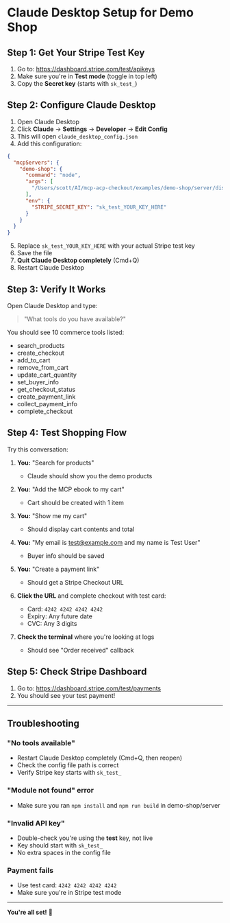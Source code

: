 # Claude Desktop Setup for Demo Shop

## Step 1: Get Your Stripe Test Key

1. Go to: https://dashboard.stripe.com/test/apikeys
2. Make sure you're in **Test mode** (toggle in top left)
3. Copy the **Secret key** (starts with `sk_test_`)

## Step 2: Configure Claude Desktop

1. Open Claude Desktop
2. Click **Claude** → **Settings** → **Developer** → **Edit Config**
3. This will open `claude_desktop_config.json`
4. Add this configuration:

```json
{
  "mcpServers": {
    "demo-shop": {
      "command": "node",
      "args": [
        "/Users/scott/AI/mcp-acp-checkout/examples/demo-shop/server/dist/index.js"
      ],
      "env": {
        "STRIPE_SECRET_KEY": "sk_test_YOUR_KEY_HERE"
      }
    }
  }
}
```

5. Replace `sk_test_YOUR_KEY_HERE` with your actual Stripe test key
6. Save the file
7. **Quit Claude Desktop completely** (Cmd+Q)
8. Restart Claude Desktop

## Step 3: Verify It Works

Open Claude Desktop and type:

> "What tools do you have available?"

You should see 10 commerce tools listed:
- search_products
- create_checkout  
- add_to_cart
- remove_from_cart
- update_cart_quantity
- set_buyer_info
- get_checkout_status
- create_payment_link
- collect_payment_info
- complete_checkout

## Step 4: Test Shopping Flow

Try this conversation:

1. **You:** "Search for products"
   - Claude should show you the demo products

2. **You:** "Add the MCP ebook to my cart"
   - Cart should be created with 1 item

3. **You:** "Show me my cart"
   - Should display cart contents and total

4. **You:** "My email is test@example.com and my name is Test User"
   - Buyer info should be saved

5. **You:** "Create a payment link"
   - Should get a Stripe Checkout URL

6. **Click the URL** and complete checkout with test card:
   - Card: `4242 4242 4242 4242`
   - Expiry: Any future date
   - CVC: Any 3 digits

7. **Check the terminal** where you're looking at logs
   - Should see "Order received" callback

## Step 5: Check Stripe Dashboard

1. Go to: https://dashboard.stripe.com/test/payments
2. You should see your test payment!

---

## Troubleshooting

### "No tools available"
- Restart Claude Desktop completely (Cmd+Q, then reopen)
- Check the config file path is correct
- Verify Stripe key starts with `sk_test_`

### "Module not found" error
- Make sure you ran `npm install` and `npm run build` in demo-shop/server

### "Invalid API key"
- Double-check you're using the **test** key, not live
- Key should start with `sk_test_`
- No extra spaces in the config file

### Payment fails
- Use test card: `4242 4242 4242 4242`
- Make sure you're in Stripe test mode

---

**You're all set!** 🎉

